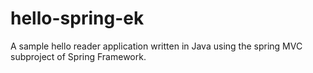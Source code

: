 # hello-spring-ek
A sample hello reader application written in Java using the spring MVC subproject of Spring Framework. 
